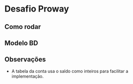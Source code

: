 # Desafio Proway
 
## Como rodar

## Modelo BD

## Observações
* A tabela da conta usa o saldo como inteiros para facilitar a implementação.
